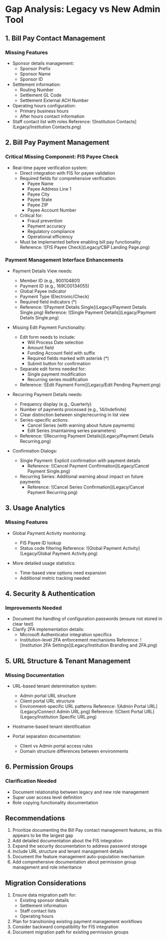# Gap Analysis: Legacy vs New Admin Tool

## 1. Bill Pay Contact Management
### Missing Features
- Sponsor details management:
  - Sponsor Prefix
  - Sponsor Name
  - Sponsor ID
- Settlement information:
  - Routing Number
  - Settlement GL Code
  - Settlement External ACH Number
- Operating hours configuration:
  - Primary business hours
  - After hours contact information
- Staff contact list with roles
Reference: ![Institution Contacts](Legacy/Institution Contacts.png)

## 2. Bill Pay Payment Management
### Critical Missing Component: FIS Payee Check
- Real-time payee verification system:
  - Direct integration with FIS for payee validation
  - Required fields for comprehensive verification:
    - Payee Name
    - Payee Address Line 1
    - Payee City
    - Payee State
    - Payee ZIP
    - Payee Account Number
  - Critical for:
    - Fraud prevention
    - Payment accuracy
    - Regulatory compliance
    - Operational efficiency
  - Must be implemented before enabling bill pay functionality
Reference: ![FIS Payee Check](Legacy/CBP Landing Page.png)

### Payment Management Interface Enhancements
- Payment Details View needs:
  - Member ID (e.g., 900104801)
  - Payment ID (e.g., 169C00134055)
  - Global Payee indicator
  - Payment Type (Electronic/Check)
  - Required field indicators (*)
  - Reference: ![Payment Details Single](Legacy/Payment Details Single.png)
  Reference: ![Single Payment Details](Legacy/Payment Details Single.png)

- Missing Edit Payment Functionality:
  - Edit form needs to include:
    - Will Process Date selection
    - Amount field
    - Funding Account field with suffix
    - Required fields marked with asterisk (*)
    - Submit button for confirmation
  - Separate edit forms needed for:
    - Single payment modification
    - Recurring series modification
  - Reference: ![Edit Payment Form](Legacy/Edit Pending Payment.png)

- Recurring Payment Details needs:
  - Frequency display (e.g., Quarterly)
  - Number of payments processed (e.g., 14/Indefinite)
  - Clear distinction between single/recurring in list view
  - Series-specific actions:
    - Cancel Series (with warning about future payments)
    - Edit Series (maintaining series parameters)
  - Reference: ![Recurring Payment Details](Legacy/Payment Details Recurring.png)

- Confirmation Dialogs:
  - Single Payment: Explicit confirmation with payment details
    - Reference: ![Cancel Payment Confirmation](Legacy/Cancel Payment Single.png)
  - Recurring Series: Additional warning about impact on future payments
    - Reference: ![Cancel Series Confirmation](Legacy/Cancel Payment Recurring.png)

## 3. Usage Analytics
### Missing Features
- Global Payment Activity monitoring:
  - FIS Payee ID lookup
  - Status code filtering
  Reference: ![Global Payment Activity](Legacy/Global Payment Activity.png)

- More detailed usage statistics:
  - Time-based view options need expansion
  - Additional metric tracking needed

## 4. Security & Authentication
### Improvements Needed
- Document the handling of configuration passwords (ensure not stored in clear text)
- Clarify 2FA implementation details:
  - Microsoft Authenticator integration specifics
  - Institution-level 2FA enforcement mechanisms
Reference: ![Institution 2FA Settings](Legacy/Institution Branding and 2FA.png)

## 5. URL Structure & Tenant Management
### Missing Documentation
- URL-based tenant determination system:
  - Admin portal URL structure
  - Client portal URL structure
  - Environment-specific URL patterns
  Reference: ![Admin Portal URL](Legacy/Connect Admin URL.png)
  Reference: ![Client Portal URL](Legacy/Institution Specific URL.png)

- Hostname-based tenant identification
- Portal separation documentation:
  - Client vs Admin portal access rules
  - Domain structure differences between environments

## 6. Permission Groups
### Clarification Needed
- Document relationship between legacy and new role management
- Super user access level definition
- Role copying functionality documentation

## Recommendations
1. Prioritize documenting the Bill Pay contact management features, as this appears to be the largest gap
2. Add detailed documentation about the FIS integration
3. Expand the security documentation to address password storage
4. Include URL structure and tenant management details
5. Document the feature management auto-population mechanism
6. Add comprehensive documentation about permission group management and role inheritance

## Migration Considerations
1. Ensure data migration path for:
   - Existing sponsor details
   - Settlement information
   - Staff contact lists
   - Operating hours
2. Plan for transitioning existing payment management workflows
3. Consider backward compatibility for FIS integration
4. Document migration path for existing permission groups
